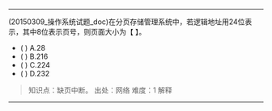---
(20150309_操作系统试题_doc)在分页存储管理系统中，若逻辑地址用24位表示，其中8位表示页号，则页面大小为【 】。
- ( ) A.28 
- ( ) B.216 
- ( ) C.224 
- ( ) D.232

> 知识点：缺页中断。
> 出处：网络
> 难度：1
> 解释

---
